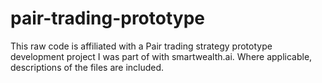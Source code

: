 # pair-trading-prototype
This raw code is affiliated with a Pair trading strategy prototype development project I was part of with smartwealth.ai. Where applicable, descriptions of the files are included. 
